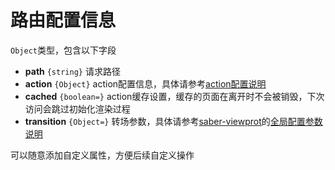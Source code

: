 路由配置信息
===

`Object`类型，包含以下字段

* **path** `{string}` 请求路径
* **action** `{Object}` action配置信息，具体请参考[action配置说明](action.md#configure)
* **cached** `{boolean=}` action缓存设置，缓存的页面在离开时不会被销毁，下次访问会跳过初始化渲染过程
* **transition** `{Object=}` 转场参数，具体请参考[saber-viewprot](https://github.com/ecomfe/saber-viewport)的[全局配置参数说明](https://github.com/ecomfe/saber-viewport#initele-options)

可以随意添加自定义属性，方便后续自定义操作
